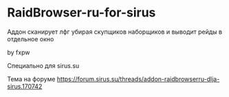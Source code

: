 # RaidBrowser-ru-for-sirus
Аддон сканирует лфг убирая скупщиков наборщиков и выводит рейды в отдельное окно


by fxpw


Специально для sirus.su


Тема на форуме https://forum.sirus.su/threads/addon-raidbrowserru-dlja-sirus.170742


